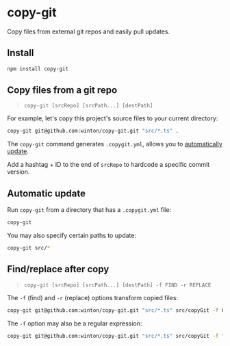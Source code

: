 # copy-git

Copy files from external git repos and easily pull updates.

## Install

```bash
npm install copy-git
```

## Copy files from a git repo

> `copy-git [srcRepo] [srcPath...] [destPath]`

For example, let's copy this project's source files to your current directory:

```bash
copy-git git@github.com:winton/copy-git.git "src/*.ts" .
```

The `copy-git` command generates `.copygit.yml`, allows you to [automatically update](#automatic-update).

Add a hashtag + ID to the end of `srcRepo` to hardcode a specific commit version.

## Automatic update

Run `copy-git` from a directory that has a `.copygit.yml` file:

```bash
copy-git
```

You may also specify certain paths to update:

```bash
copy-git src/*
```

## Find/replace after copy

> `copy-git [srcRepo] [srcPath...] [destPath] -f FIND -r REPLACE`

The `-f` (find) and `-r` (replace) options transform copied files:

```bash
copy-git git@github.com:winton/copy-git.git "src/*.ts" src/copyGit -f CopyGit -r CopyGit2
```

The `-f` option may also be a regular expression:

```bash
copy-git git@github.com:winton/copy-git.git "src/*.ts" src/copyGit -f "/([cC])opyGit/g" -r "$1opyGit2"
```
